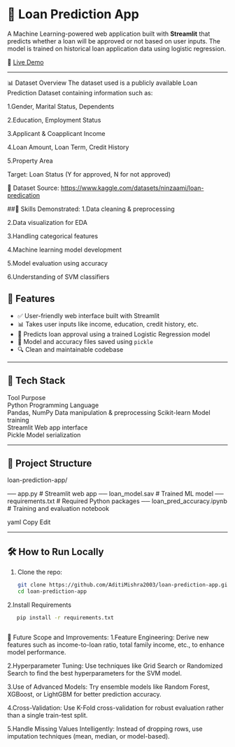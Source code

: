 # 🏦 Loan Prediction App

A Machine Learning-powered web application built with **Streamlit** that predicts whether a loan will be approved or not based on user inputs. The model is trained on historical loan application data using logistic regression.

🔗 [Live Demo](https://loan-prediction-app-jfpyxgadua4y5pxwqjtl9g.streamlit.app/) <!-- (update with your actual Streamlit Cloud link) -->

---
📊 Dataset Overview
The dataset used is a publicly available Loan Prediction Dataset containing information such as:

1.Gender, Marital Status, Dependents

2.Education, Employment Status

3.Applicant & Coapplicant Income

4.Loan Amount, Loan Term, Credit History

5.Property Area

Target: Loan Status (Y for approved, N for not approved)

🔗 Dataset Source: https://www.kaggle.com/datasets/ninzaami/loan-predication

##🎯 Skills Demonstrated:
1.Data cleaning & preprocessing

2.Data visualization for EDA

3.Handling categorical features

4.Machine learning model development

5.Model evaluation using accuracy

6.Understanding of SVM classifiers

## 📌 Features

- ✅ User-friendly web interface built with Streamlit
- 📊 Takes user inputs like income, education, credit history, etc.
- 🧠 Predicts loan approval using a trained Logistic Regression model
- 💾 Model and accuracy files saved using `pickle`
- 🔍 Clean and maintainable codebase

---

## 🚀 Tech Stack

 Tool              Purpose                          
 Python            Programming Language             
 Pandas, NumPy     Data manipulation & preprocessing
 Scikit-learn      Model training                   
 Streamlit         Web app interface               
 Pickle            Model serialization              

---

## 📁 Project Structure

loan-prediction-app/

── app.py # Streamlit web app
── loan_model.sav # Trained ML model
── requirements.txt # Required Python packages
── loan_pred_accuracy.ipynb # Training and evaluation notebook

yaml
Copy
Edit


---

## 🛠️ How to Run Locally

1. Clone the repo:
   ```bash
   git clone https://github.com/AditiMishra2003/loan-prediction-app.git
   cd loan-prediction-app

2.Install Requirements
 ```bash
    pip install -r requirements.txt



```
🌱 Future Scope and Improvements:
1.Feature Engineering:
Derive new features such as income-to-loan ratio, total family income, etc., to enhance model performance.

2.Hyperparameter Tuning:
Use techniques like Grid Search or Randomized Search to find the best hyperparameters for the SVM model.

3.Use of Advanced Models:
Try ensemble models like Random Forest, XGBoost, or LightGBM for better prediction accuracy.

4.Cross-Validation:
Use K-Fold cross-validation for robust evaluation rather than a single train-test split.

5.Handle Missing Values Intelligently:
Instead of dropping rows, use imputation techniques (mean, median, or model-based).






